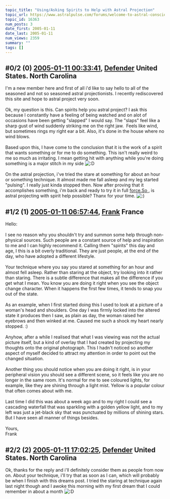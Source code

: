 ```yaml
---
topic_title: "Using/Asking Spirits to Help with Astral Projection"
topic_url: https://www.astralpulse.com/forums/welcome-to-astral-consciousness!/usingasking-spirits-to-help-with-astral-projection
topic_id: 16363
num_posts: 3
date_first: 2005-01-11
date_last: 2005-01-11
num_views: 2359
summary: ""
tags: []
---
```


## \#0/2 (0) [2005-01-11 00:33:41](https://www.astralpulse.com/forums/index.php?msg=142266), [Defender](https://www.astralpulse.com/forums/profile/?u=7971) United States. North Carolina ##
<section>
I'm a new member here and first of all i'd like to say hello to all of the seasoned and not so seasoned astral projectionists. I recently rediscovered this site and hope to astral project very soon.
<br>
<br>
Ok, my question is this. Can spirits help you astral project? I ask this because I constantly have a feeling of being watched and on alot of occasions have been getting "slapped" I would say. The "slaps" feel like a sharp gust of wind suddenly striking me on the right jaw.  Feels like wind, but sometimes rings my right ear a bit. Also, it's done in the house where no wind blows.
<br>
<br>
Based upon this, I have come to the conclusion that it is the work of a spirit that wants something or for me to do something. This isn't really weird to me so much as irritating. I mean getting hit with anything while you're doing something is a major stitch in my side
<img alt=":D" class="smiley" src="https://www.astralpulse.com/forums/Smileys/fugue/cheesy.png" title="Cheesy"/>
<br>
<br>
On the astral projection, i've tried the stare at something for about an hour or something technique. It almost made me fall asleep and my leg started "pulsing". I really just kinda stopped then. Now after proving that it accomplishes something, i'm back and ready to try it in full
<a class="bbc_link" href="https://www.astralpulse.com/forums///force.so" rel="noopener" target="_blank">
 force.So
</a>
, is astral projecting with spirit help possible? Thanx for your time.
<img alt=":)" class="smiley" src="https://www.astralpulse.com/forums/Smileys/fugue/smiley.png" title="Smiley"/>
</section>

## \#1/2 (1) [2005-01-11 06:57:44](https://www.astralpulse.com/forums/index.php?msg=142284), [Frank](https://www.astralpulse.com/forums/profile/?u=359) France ##
<section>
Hello:
<br>
<br>
I see no reason why you shouldn't try and summon some help through non-physical sources. Such people are a constant source of help and inspiration to me and I can highly recommend it. Calling them "spirits" this day and age, I this is a bit overly traditional. They are just people, at the end of the day, who have adopted a different lifestyle.
<br>
<br>
Your technique where you say you stared at something for an hour and almost fell asleep. Rather than staring at the object, try looking into it rather than staring. There is a subtle difference that makes all the difference if you get what I mean. You know you are doing it right when you see the object change character. When it happens the first few times, it tends to snap you out of the state.
<br>
<br>
As an example, when I first started doing this I used to look at a picture of a woman's head and shoulders. One day I was firmly locked into the altered state it produces then I saw, as plain as day, the woman raised her eyebrows and then winked at me. Caused me such a shock my heart nearly stopped. :)
<br>
<br>
Anyhow, after a while I realised that what I was viewing was not the actual picture itself, but a kind of overlay that I had created by projecting my thoughts onto the original photograph. This I hadn't noticed so another aspect of myself decided to attract my attention in order to point out the changed situation.
<br>
<br>
Another thing you should notice when you are doing it right, is in your peripheral vision you should see a different scene, so it feels like you are no longer in the same room. It's normal for me to see coloured lights, for example, like they are shining through a light mist. Yellow is a popular colour that often comes about with me.
<br>
<br>
Last time I did this was about a week ago and to my right I could see a cascading waterfall that was sparkling with a golden yellow light, and to my left was just a jet-black sky that was punctuated by millions of shining stars. But I have seen all manner of things besides.
<br>
<br>
Yours,
<br>
Frank
</section>

## \#2/2 (2) [2005-01-11 17:02:25](https://www.astralpulse.com/forums/index.php?msg=142356), [Defender](https://www.astralpulse.com/forums/profile/?u=7971) United States. North Carolina ##
<section>
Ok, thanks for the reply and i'll definitely consider them as people from now on. About your technique, i'll try that as soon as I can, which will probably be when I finish with this dreams post. I tried the staring at technique again last night though and I awoke this morning with my first dream that I could remember in about a month
<img alt=":D" class="smiley" src="https://www.astralpulse.com/forums/Smileys/fugue/cheesy.png" title="Cheesy"/>
</section>
